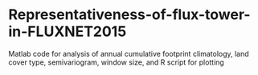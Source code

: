 # Representativeness-of-flux-tower-in-FLUXNET2015
Matlab code for analysis of annual cumulative footprint climatology, land cover type, semivariogram, window size, and R script for plotting

